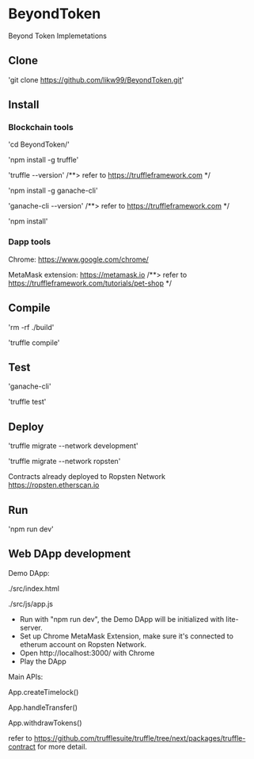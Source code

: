 # BeyondToken
Beyond Token Implemetations

## Clone
'git clone https://github.com/likw99/BeyondToken.git'

## Install
### Blockchain tools
'cd BeyondToken/'

'npm install -g truffle'

'truffle --version' /**> refer to <https://truffleframework.com> */

'npm install -g ganache-cli'

'ganache-cli --version' /**> refer to <https://truffleframework.com> */

'npm install'

### Dapp tools
Chrome: <https://www.google.com/chrome/>

MetaMask extension: <https://metamask.io> /**> refer to <https://truffleframework.com/tutorials/pet-shop> */

## Compile
'rm -rf ./build'

'truffle compile'

## Test
'ganache-cli'

'truffle test'

## Deploy
'truffle migrate --network development'

'truffle migrate --network ropsten'

Contracts already deployed to Ropsten Network <https://ropsten.etherscan.io>

## Run
'npm run dev'

## Web DApp development
Demo DApp:

./src/index.html

./src/js/app.js

- Run with "npm run dev", the Demo DApp will be initialized with lite-server.
- Set up Chrome MetaMask Extension, make sure it's connected to etherum account on Ropsten Network.
- Open http://localhost:3000/ with Chrome
- Play the DApp

Main APIs:

App.createTimelock()

App.handleTransfer()

App.withdrawTokens()

refer to <https://github.com/trufflesuite/truffle/tree/next/packages/truffle-contract> for more detail.